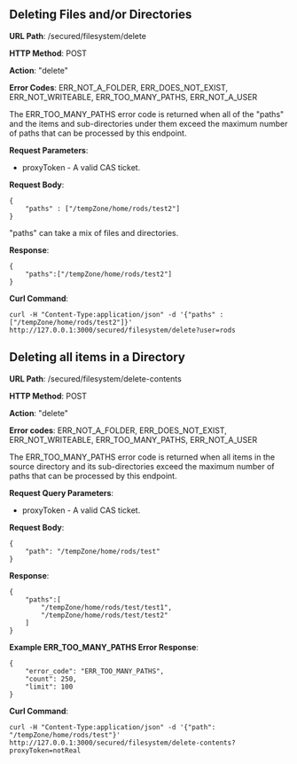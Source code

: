 Deleting Files and/or Directories
---------------------------------
__URL Path__: /secured/filesystem/delete

__HTTP Method__: POST

__Action__: "delete"

__Error Codes__: ERR_NOT_A_FOLDER, ERR_DOES_NOT_EXIST, ERR_NOT_WRITEABLE, ERR_TOO_MANY_PATHS, ERR_NOT_A_USER

The ERR_TOO_MANY_PATHS error code is returned when all of the "paths" and the items and sub-directories under them exceed the maximum number of paths that can be processed by this endpoint.

__Request Parameters__:

* proxyToken - A valid CAS ticket.

__Request Body__:

    {
        "paths" : ["/tempZone/home/rods/test2"]
    }

"paths" can take a mix of files and directories.

__Response__:

    {
        "paths":["/tempZone/home/rods/test2"]
    }

__Curl Command__:

    curl -H "Content-Type:application/json" -d '{"paths" : ["/tempZone/home/rods/test2"]}' http://127.0.0.1:3000/secured/filesystem/delete?user=rods


Deleting all items in a Directory
--------------

__URL Path__: /secured/filesystem/delete-contents

__HTTP Method__: POST

__Action__: "delete"

__Error codes__: ERR_NOT_A_FOLDER, ERR_DOES_NOT_EXIST, ERR_NOT_WRITEABLE, ERR_TOO_MANY_PATHS, ERR_NOT_A_USER

The ERR_TOO_MANY_PATHS error code is returned when all items in the source directory and its sub-directories exceed the maximum number of paths that can be processed by this endpoint.

__Request Query Parameters__:

* proxyToken - A valid CAS ticket.

__Request Body__:

    {
        "path": "/tempZone/home/rods/test"
    }

__Response__:

    {
        "paths":[
            "/tempZone/home/rods/test/test1",
            "/tempZone/home/rods/test/test2"
        ]
    }

__Example ERR_TOO_MANY_PATHS Error Response__:

    {
        "error_code": "ERR_TOO_MANY_PATHS",
        "count": 250,
        "limit": 100
    }

__Curl Command__:

    curl -H "Content-Type:application/json" -d '{"path": "/tempZone/home/rods/test"}' http://127.0.0.1:3000/secured/filesystem/delete-contents?proxyToken=notReal
